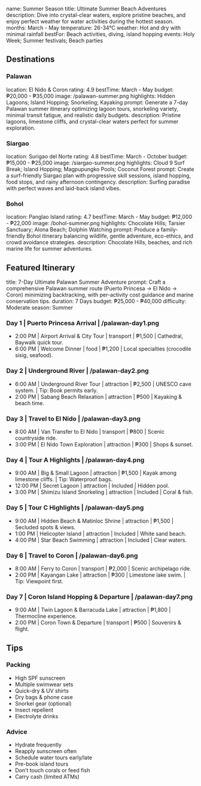 name: Summer Season
title: Ultimate Summer Beach Adventures
description: Dive into crystal-clear waters, explore pristine beaches, and enjoy perfect weather for water activities during the hottest season.
months: March - May
temperature: 26-34°C
weather: Hot and dry with minimal rainfall
bestFor: Beach activities, diving, island hopping
events: Holy Week; Summer festivals; Beach parties

## Destinations

### Palawan
location: El Nido & Coron
rating: 4.9
bestTime: March - May
budget: ₱20,000 - ₱35,000
image: /palawan-summer.png
highlights: Hidden Lagoons; Island Hopping; Snorkeling; Kayaking
prompt: Generate a 7-day Palawan summer itinerary optimizing lagoon tours, snorkeling variety, minimal transit fatigue, and realistic daily budgets.
description:
Pristine lagoons, limestone cliffs, and crystal-clear waters perfect for summer exploration.

### Siargao
location: Surigao del Norte
rating: 4.8
bestTime: March - October
budget: ₱15,000 - ₱25,000
image: /siargao-summer.png
highlights: Cloud 9 Surf Break; Island Hopping; Magpupungko Pools; Coconut Forest
prompt: Create a surf-friendly Siargao plan with progressive skill sessions, island hopping, food stops, and rainy afternoon contingency.
description:
Surfing paradise with perfect waves and laid-back island vibes.

### Bohol
location: Panglao Island
rating: 4.7
bestTime: March - May
budget: ₱12,000 - ₱22,000
image: /bohol-summer.png
highlights: Chocolate Hills; Tarsier Sanctuary; Alona Beach; Dolphin Watching
prompt: Produce a family-friendly Bohol itinerary balancing wildlife, gentle adventure, eco-ethics, and crowd avoidance strategies.
description:
Chocolate Hills, beaches, and rich marine life for summer adventures.

## Featured Itinerary
title: 7-Day Ultimate Palawan Summer Adventure
prompt: Craft a comprehensive Palawan summer route (Puerto Princesa → El Nido → Coron) minimizing backtracking, with per-activity cost guidance and marine conservation tips.
duration: 7 Days
budget: ₱25,000 - ₱40,000
difficulty: Moderate
season: Summer

### Day 1 | Puerto Princesa Arrival | /palawan-day1.png
- 2:00 PM | Airport Arrival & City Tour | transport | ₱1,500 | Cathedral, Baywalk quick tour.
- 6:00 PM | Welcome Dinner | food | ₱1,200 | Local specialties (crocodile sisig, seafood).

### Day 2 | Underground River | /palawan-day2.png
- 6:00 AM | Underground River Tour | attraction | ₱2,500 | UNESCO cave system. | Tip: Book permits early.
- 2:00 PM | Sabang Beach Relaxation | attraction | ₱500 | Kayaking & beach time.

### Day 3 | Travel to El Nido | /palawan-day3.png
- 8:00 AM | Van Transfer to El Nido | transport | ₱800 | Scenic countryside ride.
- 3:00 PM | El Nido Town Exploration | attraction | ₱300 | Shops & sunset.

### Day 4 | Tour A Highlights | /palawan-day4.png
- 9:00 AM | Big & Small Lagoon | attraction | ₱1,500 | Kayak among limestone cliffs. | Tip: Waterproof bags.
- 12:00 PM | Secret Lagoon | attraction | Included | Hidden pool.
- 3:00 PM | Shimizu Island Snorkeling | attraction | Included | Coral & fish.

### Day 5 | Tour C Highlights | /palawan-day5.png
- 9:00 AM | Hidden Beach & Matinloc Shrine | attraction | ₱1,500 | Secluded spots & views.
- 1:00 PM | Helicopter Island | attraction | Included | White sand beach.
- 4:00 PM | Star Beach Swimming | attraction | Included | Clear waters.

### Day 6 | Travel to Coron | /palawan-day6.png
- 8:00 AM | Ferry to Coron | transport | ₱2,000 | Scenic archipelago ride.
- 2:00 PM | Kayangan Lake | attraction | ₱300 | Limestone lake swim. | Tip: Viewpoint first.

### Day 7 | Coron Island Hopping & Departure | /palawan-day7.png
- 9:00 AM | Twin Lagoon & Barracuda Lake | attraction | ₱1,800 | Thermocline experience.
- 2:00 PM | Coron Town & Departure | transport | ₱500 | Souvenirs & flight.

## Tips

### Packing
- High SPF sunscreen
- Multiple swimwear sets
- Quick-dry & UV shirts
- Dry bags & phone case
- Snorkel gear (optional)
- Insect repellent
- Electrolyte drinks

### Advice
- Hydrate frequently
- Reapply sunscreen often
- Schedule water tours early/late
- Pre-book island tours
- Don’t touch corals or feed fish
- Carry cash (limited ATMs)
